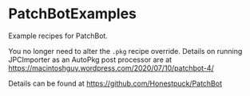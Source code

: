 # PatchBotExamples

Example recipes for PatchBot.

You no longer need to alter the `.pkg` recipe override. Details on running JPCImporter as an AutoPkg post processor are at https://macintoshguy.wordpress.com/2020/07/10/patchbot-4/

Details can be found at https://github.com/Honestpuck/PatchBot
